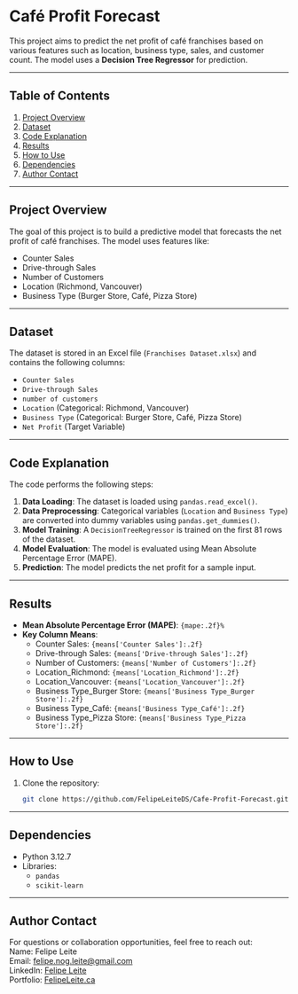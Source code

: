 # Café Profit Forecast

This project aims to predict the net profit of café franchises based on various features such as location, business type, sales, and customer count. The model uses a **Decision Tree Regressor** for prediction.

---

## **Table of Contents**
1. [Project Overview](#project-overview)
2. [Dataset](#dataset)
3. [Code Explanation](#code-explanation)
4. [Results](#results)
5. [How to Use](#how-to-use)
6. [Dependencies](#dependencies)
7. [Author Contact](#author-contact)

---

## **Project Overview**
The goal of this project is to build a predictive model that forecasts the net profit of café franchises. The model uses features like:
- Counter Sales
- Drive-through Sales
- Number of Customers
- Location (Richmond, Vancouver)
- Business Type (Burger Store, Café, Pizza Store)

---

## **Dataset**
The dataset is stored in an Excel file (`Franchises Dataset.xlsx`) and contains the following columns:
- `Counter Sales`
- `Drive-through Sales`
- `number of customers`
- `Location` (Categorical: Richmond, Vancouver)
- `Business Type` (Categorical: Burger Store, Café, Pizza Store)
- `Net Profit` (Target Variable)

---

## **Code Explanation**
The code performs the following steps:
1. **Data Loading**: The dataset is loaded using `pandas.read_excel()`.
2. **Data Preprocessing**: Categorical variables (`Location` and `Business Type`) are converted into dummy variables using `pandas.get_dummies()`.
3. **Model Training**: A `DecisionTreeRegressor` is trained on the first 81 rows of the dataset.
4. **Model Evaluation**: The model is evaluated using Mean Absolute Percentage Error (MAPE).
5. **Prediction**: The model predicts the net profit for a sample input.

---

## **Results**
- **Mean Absolute Percentage Error (MAPE)**: `{mape:.2f}%`
- **Key Column Means**:
  - Counter Sales: `{means['Counter Sales']:.2f}`
  - Drive-through Sales: `{means['Drive-through Sales']:.2f}`
  - Number of Customers: `{means['Number of Customers']:.2f}`
  - Location_Richmond: `{means['Location_Richmond']:.2f}`
  - Location_Vancouver: `{means['Location_Vancouver']:.2f}`
  - Business Type_Burger Store: `{means['Business Type_Burger Store']:.2f}`
  - Business Type_Café: `{means['Business Type_Café']:.2f}`
  - Business Type_Pizza Store: `{means['Business Type_Pizza Store']:.2f}`

---

## **How to Use**
1. Clone the repository:
   ```bash
   git clone https://github.com/FelipeLeiteDS/Cafe-Profit-Forecast.git

---

## **Dependencies**
- Python 3.12.7
- Libraries:
  - `pandas`
  - `scikit-learn`

---

## **Author Contact**
For questions or collaboration opportunities, feel free to reach out:  
Name: Felipe Leite  
Email: felipe.nog.leite@gmail.com  
LinkedIn: [Felipe Leite](https://www.linkedin.com/in/felipeleiteds/)  
Portfolio: [FelipeLeite.ca](https://www.felipeleite.ca/)  
